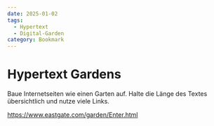 ```yaml
---
date: 2025-01-02
tags:
  - Hypertext
  - Digital-Garden
category: Bookmark
---
```

# Hypertext Gardens

Baue Internetseiten wie einen Garten auf.
Halte die Länge des Textes übersichtlich und nutze viele Links.

https://www.eastgate.com/garden/Enter.html